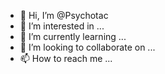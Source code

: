 - 👋 Hi, I’m @Psychotac
- 👀 I’m interested in ...
- 🌱 I’m currently learning ...
- 💞️ I’m looking to collaborate on ...
- 📫 How to reach me ...

<!---
Psychotac/Psychotac is a ✨ special ✨ repository because its `README.md` (this file) appears on your GitHub profile.
You can click the Preview link to take a look at your changes.
--->

